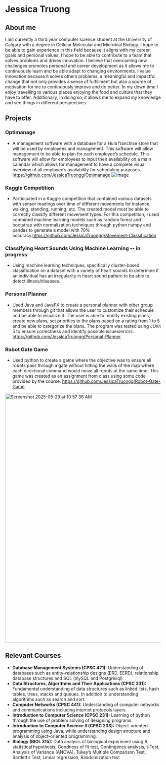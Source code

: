 # Jessica Truong
## About me 
I am currently a third year computer science student at the University of Calgary with a degree in Cellular Molecular and Microbial Biology. I hope to be able to gain experience in this field because it aligns with my career goals and personal values. I hope to be able to contribute to a team that solves problems and drives innovation. I believe that overcoming new challenges promotes personal and career development as it allows me to continuously learn and be able adapt to changing environments. I value innovation because it solves others problems, a meaningful and impactful change that not only provides a sense of fulfillment but also a source of motivation for me to continuously improve and do better. In my down time I enjoy travelling to various places enjoying the food and culture that they have to offer. Additionally, in doing so, it allows me to expand my knowledge and see things in different perspectives. 


## Projects

### Optimanage
- A management software with a database for a Hula franchise store that will be used by employees and
management. This software will allow management to be able to plan for each employee’s schedule. This software will allow for employees to input their availability on a main calendar which allows for management to have a complete visual overview of all employee’s availability for scheduling purposes.
<a href = "Github repo for optimanage"> https://github.com/JessicaTruongg/Optimanage</a>
![image](https://github.com/user-attachments/assets/e27999fb-d356-4498-8fcb-a648a1737c21)

### Kaggle Competition
- Participated in a Kaggle competition that contained various datasets with sensor readings over time of different movements for instance, walking, standing, running, etc. The created model must be able to correctly classify different movement types. 
For this competition, I used combined machine learning models such as random forest and bootstrap with normalization techniques through python numpy and pandas to generate a model with 70% accuracy.<https://github.com/JessicaTruongg/Movement-Classification>

### Classifying Heart Sounds Using Machine Learning -- in progress
- Using machine learning techniques, specifically cluster-based classification on a dataset with a variety of heart sounds
to determine if an individual has an irregularity in heart sound pattern to be able to detect illness/diseases.

### Personal Planner
- Used Java and JavaFX to create a personal planner with other group members through git that allows the
user to customize their schedule and be able to visualize it. The user is able to modify existing plans, create new plans, set priorities to the plans based on a rating from 1 to 5 and be able to categorize the plans. The program was tested using JUnit 5 to ensure correctness and identify possible issues/errors.
<https://github.com/JessicaTruongg/Personal-Planner>

### Robot Gate Game
- Used python to create a game where the objective was to ensure all robots pass through a gate without
hitting the walls of the map where each directional command would move all robots at the same time. This game was created as an assignment from class using some code provided by the course.
<https://github.com/JessicaTruongg/Robot-Gate-Game>
<img width="803" alt="Screenshot 2025-05-29 at 10 57 36 AM" src="https://github.com/user-attachments/assets/44f5b212-b54c-4616-9858-8fb8792f3f5a" />

## Relevant Courses
- **Database Management Systems (CPSC 471)**: Understanding of databases such as entity-relationship designs
(ERD, EERD), relationship database structures and SQL (mySQL and Postgresql)
- **Data Structures, Algorithms and Their Applications (CPSC 331):** Fundamental understanding of data
structures such as linked lists, hash tables, trees, stacks and queues. In addition to understanding algorithms
such as search and sort.
- **Computer Networks (CPSC 441):** Understanding of computer networks and communications including
internet protocols layers.
- **Introduction to Computer Science (CPSC 231):** Learning of python through the use of problem solving of
designing programs
- **Introduction to Computer Science II (CPSC 233):** Object-oriented programming using Java, while
understanding design structure and analysis of object-oriented programming.
- **Biology (BIOL 315):** Data analysis of biological experiment using R, statistical hypothesis, Goodness of fit test,
Contingency analysis, t-Test, Analysis of Variance (ANOVA), Tukey’s Multiple Comparison Test, Bartlett’s Test, Linear regression, Randomization test


